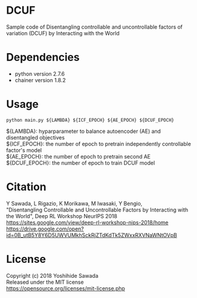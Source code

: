 # DCUF
Sample code of Disentangling controllable and uncontrollable factors of variation (DCUF) by Interacting with the World

# Dependencies
- python version 2.7.6
- chainer version 1.8.2

# Usage
`python main.py ${LAMBDA} ${ICF_EPOCH} ${AE_EPOCH} ${DCUF_EPOCH}`  
  
${LAMBDA}: hyparparameter to balance autoencoder (AE) and disentangled objectives  
${ICF_EPOCH}: the number of epoch to pretrain independently controllable factor's model  
${AE_EPOCH}: the number of epoch to pretrain second AE  
${DCUF_EPOCH}: the number of epoch to train DCUF model  

# Citation
Y Sawada, L Rigazio, K Morikawa, M Iwasaki, Y Bengio,  
"Disentangling Controllable and Uncontrollable Factors by Interacting with the World", Deep RL Workshop NeurIPS 2018
https://sites.google.com/view/deep-rl-workshop-nips-2018/home  
https://drive.google.com/open?id=0B_utB5Y8Y6D5UWVUMkhSckRjZTdKdTk5ZWxxRXVNaWNtOVpB

# License
Copyright (c) 2018 Yoshihide Sawada  
Released under the MIT license  
https://opensource.org/licenses/mit-license.php  

